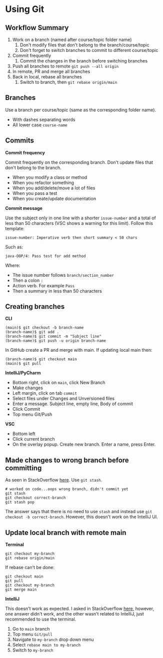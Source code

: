 # Using Git

## Workflow Summary

1. Work on a branch (named after course/topic folder name)
   1. Don't modify files that don't belong to the branch/course/topic
   2. Don't forget to switch branches to commit to different course/topic
2. Commit frequently
   1. Commit the changes in the branch before switching branches
3. Push all branches to remote `git push --all origin`
4. In remote, PR and merge all branches
5. Back in local, rebase all branches
   1. Switch to branch, then `git rebase origin/main`

## Branches

Use a branch per course/topic (same as the corresponding folder name).

* With dashes separating words
* All lower case `course-name`

## Commits

**Commit frequency**

Commit frequently on the corresponding branch. Don't update files that don't belong to the branch.

* When you modify a class or method
* When you refactor something
* When you add/delete/move a lot of files
* When you pass a test
* When you create/update documentation

**Commit message**

Use the subject only in one line with a shorter `issue-number` and a total of less than 50 characters (VSC shows a warning for this limit). Follow this template:

    issue-number: Imperative verb then short summary < 50 chars

Such as:

    java-OOP/4: Pass test for add method

Where:

* The issue number follows `branch/section_number`
* Then a colon `:`
* Action verb. For example `Pass`
* Then a summary in less than 50 characters

## Creating branches

**CLI**

    (main)$ git checkout -b branch-name 
    (branch-name)$ git add .
    (branch-name)$ git commit -m "Subject line"
    (branch-name)$ git push -u origin branch-name

In GitHub create a PR and merge with main. If updating local main then:

    (branch-name)$ git checkout main
    (main)$ git pull

**IntelliJ/PyCharm**

* Bottom right, click on `main`, click New Branch
* Make changes
* Left margin, click on tab `commit`
* Select files under Changes and Unversioned files
* Enter a message. Subject line, empty line, Body of commit
* Click Commit
* Top menu Git/Push

**VSC**

* Bottom left
* Click current branch
* On the overlay popup. Create new branch. Enter a name, press Enter.

## Made changes to wrong branch before committing

As seen in StackOverflow [here](https://stackoverflow.com/questions/7217894/moving-changed-files-to-another-branch-for-check-in). Use `git stash`.

	# worked on code...oops wrong branch, didn't commit yet
	git stash
	git checkout correct-branch
	git stash pop

The answer says that there is no need to use `stash` and instead use `git checkout -b correct-branch`. However, this doesn't work on the IntelliJ UI.

## Update local branch with remote main

**Terminal**

	git checkout my-branch
	git rebase origin/main

If rebase can't be done:

	git checkout main
	git pull
	git checkout my-branch
	git merge main

**IntelliJ**

This doesn't work as expected. I asked in StackOverflow [here](https://stackoverflow.com/questions/75355160/how-to-update-local-branch-with-remote-main-in-intellij), however, one answer didn't work, and the other wasn't related to IntelliJ, just recommended to use the terminal.

1. Go to `main` branch
2. Top menu `Git/pull`
3. Navigate to `my-branch` drop down menu
4. Select `rebase main to my-branch`
5. Switch to `my-branch`